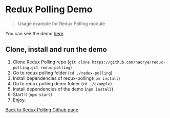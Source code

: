 # Redux Polling Demo
> Usage example for Redux Polling module

You can see the demo [here](https://naorye.github.io/redux-polling/).

## Clone, install and run the demo

1. Clone Redux Polling repo (`git clone https://github.com/naorye/redux-polling.git redux-polling`)
2. Go to redux polling folder (`cd ./redux-polling`)
3. Install dependencies of redux-polling(`npm install`)
2. Go to redux polling demo folder (`cd ./example`)
3. Install dependencies of the demo (`npm install`)
3. Start it (`npm start`)
4. Enjoy.

[Back to Redux Polling Github page](https://github.com/naorye/redux-polling)